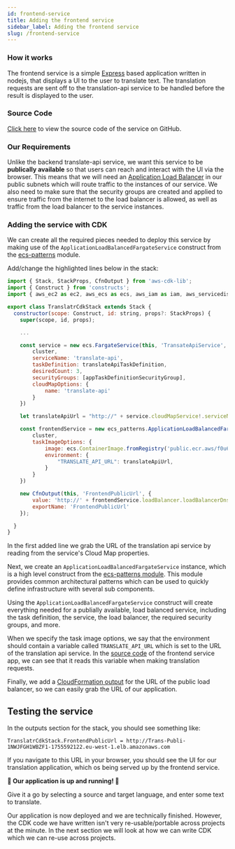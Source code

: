 ```yaml
---
id: frontend-service
title: Adding the frontend service
sidebar_label: Adding the frontend service
slug: /frontend-service
---
```


### How it works

The frontend service is a simple [Express](https://expressjs.com/) based application written in nodejs, that displays a UI to the user to translate text. The translation requests are sent off to the translation-api service to be handled before the result is displayed to the user.


### Source Code

[Click here](https://github.com/samdjstevens/ecs-microservices-frontend) to view the source code of the service on GitHub.

### Our Requirements

Unlike the backend translate-api service, we want this service to be **publically available** so that users can reach and interact with the UI via the browser. This means that we will need an [Application Load Balancer](https://docs.aws.amazon.com/elasticloadbalancing/latest/application/introduction.html) in our public subnets which will route traffic to the instances of our service. We also need to make sure that the security groups are created and applied to ensure traffic from the internet to the load balancer is allowed, as well as traffic from the load balancer to the service instances.


### Adding the service with CDK

We can create all the required pieces needed to deploy this service by making use of the `ApplicationLoadBalancedFargateService` construct from the [ecs-patterns](https://docs.aws.amazon.com/cdk/api/latest/docs/aws-ecs-patterns-readme.html) module.

Add/change the highlighted lines below in the stack:

```javascript title="lib/translatr-cdk-stack.ts" {1,3,22-37}
import { Stack, StackProps, CfnOutput } from 'aws-cdk-lib';
import { Construct } from 'constructs';
import { aws_ec2 as ec2, aws_ecs as ecs, aws_iam as iam, aws_servicediscovery as servicediscovery, aws_ecs_patterns as ecs_patterns } from 'aws-cdk-lib';

export class TranslatrCdkStack extends Stack {
  constructor(scope: Construct, id: string, props?: StackProps) {
    super(scope, id, props);

    ...

    const service = new ecs.FargateService(this, 'TransateApiService', {
        cluster,
        serviceName: 'translate-api',
        taskDefinition: translateApiTaskDefinition,
        desiredCount: 3,
        securityGroups: [appTaskDefinitionSecurityGroup],
        cloudMapOptions: {
            name: 'translate-api'
        }
    })

    let translateApiUrl = "http://" + service.cloudMapService!.serviceName + "." + service.cloudMapService!.namespace.namespaceName;

    const frontendService = new ecs_patterns.ApplicationLoadBalancedFargateService(this, 'PublicService', {
        cluster,
        taskImageOptions: {
            image: ecs.ContainerImage.fromRegistry('public.ecr.aws/f0u6x9s9/ecs-microservices-frontend'),
            environment: {
                "TRANSLATE_API_URL": translateApiUrl,
            }
        }
    })

    new CfnOutput(this, 'FrontendPublicUrl', {
        value: 'http://' + frontendService.loadBalancer.loadBalancerDnsName,
        exportName: 'FrontendPublicUrl'
    });

  }
}
```

In the first added line we grab the URL of the translation api service by reading from the service's Cloud Map properties. 

Next, we create an `ApplicationLoadBalancedFargateService` instance, which is a high level construct from the [ecs-patterns module](https://docs.aws.amazon.com/cdk/api/latest/docs/aws-ecs-patterns-readme.html). This module provides common architectural patterns which can be used to quickly define infrastructure with several sub components.

Using the `ApplicationLoadBalancedFargateService` construct will create everything needed for a publially available, load balanced service, including the task definition, the service, the load balancer, the required security groups, and more.

When we specify the task image options, we say that the environment should contain a variable called `TRANSLATE_API_URL` which is set to the URL of the translation api service. In the [source code](https://github.com/samdjstevens/ecs-microservices-frontend/blob/4d2d99f10eb1c998f1eac251792620e4fda3a007/app.js#L10) of the frontend service app, we can see that it reads this variable when making translation requests.

Finally, we add a [CloudFormation output](https://docs.aws.amazon.com/AWSCloudFormation/latest/UserGuide/outputs-section-structure.html) for the URL of the public load balancer, so we can easily grab the URL of our application.


## Testing the service

In the outputs section for the stack, you should see something like:

```
TranslatrCdkStack.FrontendPublicUrl = http://Trans-Publi-1NWJFGH1WBZF1-1755592122.eu-west-1.elb.amazonaws.com
```

If you navigate to this URL in your browser, you should see the UI for our translation application, which os being served up by the frontend service.

**🎉 Our application is up and running! 🎉**

Give it a go by selecting a source and target language, and enter some text to translate.

Our application is now deployed and we are technically finished. However, the CDK code we have written isn't very re-usable/portable across projects at the minute. In the next section we will look at how we can write CDK which we can re-use across projects.